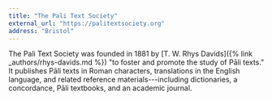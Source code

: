 ```yaml
---
title: "The Pali Text Society"
external_url: "https://palitextsociety.org"
address: "Bristol"
---
```


The Pali Text Society was founded in 1881 by [T. W. Rhys Davids]({% link _authors/rhys-davids.md %}) "to foster and promote the study of Pāli texts." It publishes Pāli texts in Roman characters, translations in the English language, and related reference materials---including dictionaries, a concordance, Pāli textbooks, and an academic journal.
